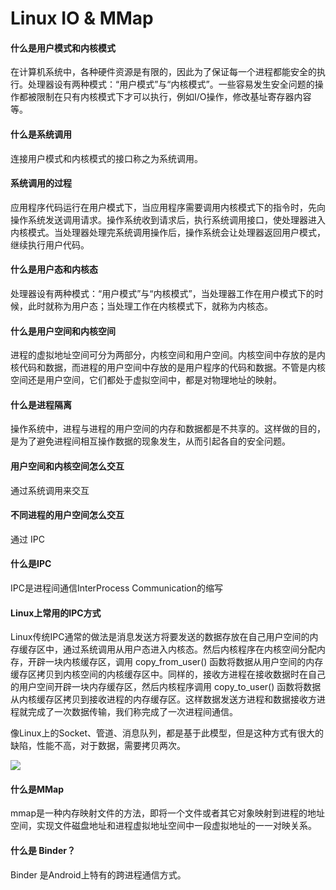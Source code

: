 
# Linux IO & MMap

#### 什么是用户模式和内核模式

  在计算机系统中，各种硬件资源是有限的，因此为了保证每一个进程都能安全的执行。处理器设有两种模式：“用户模式”与“内核模式”。一些容易发生安全问题的操作都被限制在只有内核模式下才可以执行，例如I/O操作，修改基址寄存器内容等。


#### 什么是系统调用

  连接用户模式和内核模式的接口称之为系统调用。


#### 系统调用的过程

  应用程序代码运行在用户模式下，当应用程序需要调用内核模式下的指令时，先向操作系统发送调用请求。操作系统收到请求后，执行系统调用接口，使处理器进入内核模式。当处理器处理完系统调用操作后，操作系统会让处理器返回用户模式，继续执行用户代码。


#### 什么是用户态和内核态

  处理器设有两种模式：“用户模式”与“内核模式”，当处理器工作在用户模式下的时候，此时就称为用户态；当处理工作在内核模式下，就称为内核态。


#### 什么是用户空间和内核空间

  进程的虚拟地址空间可分为两部分，内核空间和用户空间。内核空间中存放的是内核代码和数据，而进程的用户空间中存放的是用户程序的代码和数据。不管是内核空间还是用户空间，它们都处于虚拟空间中，都是对物理地址的映射。


#### 什么是进程隔离

  操作系统中，进程与进程的用户空间的内存和数据都是不共享的。这样做的目的，是为了避免进程间相互操作数据的现象发生，从而引起各自的安全问题。


#### 用户空间和内核空间怎么交互

  通过系统调用来交互

#### 不同进程的用户空间怎么交互

  通过 IPC

#### 什么是IPC

  IPC是进程间通信InterProcess Communication的缩写


#### Linux上常用的IPC方式

  Linux传统IPC通常的做法是消息发送方将要发送的数据存放在自己用户空间的内存缓存区中，通过系统调用从用户态进入内核态。然后内核程序在内核空间分配内存，开辟一块内核缓存区，调用 copy_from_user() 函数将数据从用户空间的内存缓存区拷贝到内核空间的内核缓存区中。同样的，接收方进程在接收数据时在自己的用户空间开辟一块内存缓存区，然后内核程序调用 copy_to_user() 函数将数据从内核缓存区拷贝到接收进程的内存缓存区。这样数据发送方进程和数据接收方进程就完成了一次数据传输，我们称完成了一次进程间通信。

  像Linux上的Socket、管道、消息队列，都是基于此模型，但是这种方式有很大的缺陷，性能不高，对于数据，需要拷贝两次。

  ![](https://secure2.wostatic.cn/static/srdg6yt84oGxzWCQvSpmDW/image.png?auth_key=1712622318-sKBBXx9FWXSp23Ww6aQE6d-0-d873d504bf41001449a4e031325b3495)

  
#### 什么是MMap

  mmap是一种内存映射文件的方法，即将一个文件或者其它对象映射到进程的地址空间，实现文件磁盘地址和进程虚拟地址空间中一段虚拟地址的一一对映关系。



#### 什么是 Binder？

  Binder 是Android上特有的跨进程通信方式。







